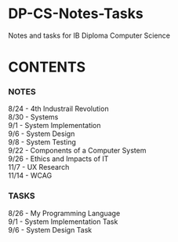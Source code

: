 # DP-CS-Notes-Tasks
Notes and tasks for IB Diploma Computer Science  


# CONTENTS
### NOTES
8/24 - 4th Industrail Revolution <br>
8/30 - Systems <br>
9/1 - System Implementation <br>
9/6 - System Design <br>
9/8 - System Testing <br>
9/22 - Components of a Computer System <br>
9/26 - Ethics and Impacts of IT <br> 
11/7 - UX Research <br>
11/14 - WCAG <br>

### TASKS
8/26 - My Programming Language <br>
9/1 - System Implementation Task  <br>
9/6 - System Design Task

